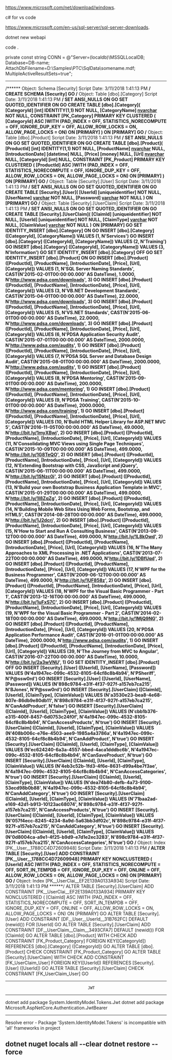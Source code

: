 https://www.microsoft.com/net/download/windows.

c# for vs code

https://www.microsoft.com/en-us/sql-server/sql-server-downloads.


dotnet new webapi

code .

private const string CONN = @"Server=(localdb)\MSSQLLocalDB;
Database=DB-name;
AttachDbFilename=D:\Samples\PTC\SqlData\somename.mdf;
MultipleActiveResultSets=true";

----------------------------------------------------------------
/****** Object:  Schema [Security]    Script Date: 3/11/2018 1:41:13 PM ******/
CREATE SCHEMA [Security]
GO
/****** Object:  Table [dbo].[Category]    Script Date: 3/11/2018 1:41:13 PM ******/
SET ANSI_NULLS ON
GO
SET QUOTED_IDENTIFIER ON
GO
CREATE TABLE [dbo].[Category](
	[CategoryId] [int] IDENTITY(1,1) NOT NULL,
	[CategoryName] [nvarchar](30) NOT NULL,
 CONSTRAINT [PK_Category] PRIMARY KEY CLUSTERED 
(
	[CategoryId] ASC
)WITH (PAD_INDEX = OFF, STATISTICS_NORECOMPUTE = OFF, IGNORE_DUP_KEY = OFF, ALLOW_ROW_LOCKS = ON, ALLOW_PAGE_LOCKS = ON) ON [PRIMARY]
) ON [PRIMARY]
GO
/****** Object:  Table [dbo].[Product]    Script Date: 3/11/2018 1:41:13 PM ******/
SET ANSI_NULLS ON
GO
SET QUOTED_IDENTIFIER ON
GO
CREATE TABLE [dbo].[Product](
	[ProductId] [int] IDENTITY(1,1) NOT NULL,
	[ProductName] [nvarchar](80) NULL,
	[IntroductionDate] [datetime] NULL,
	[Price] [money] NULL,
	[Url] [nvarchar](255) NULL,
	[CategoryId] [int] NULL,
 CONSTRAINT [PK_Product] PRIMARY KEY CLUSTERED 
(
	[ProductId] ASC
)WITH (PAD_INDEX = OFF, STATISTICS_NORECOMPUTE = OFF, IGNORE_DUP_KEY = OFF, ALLOW_ROW_LOCKS = ON, ALLOW_PAGE_LOCKS = ON) ON [PRIMARY]
) ON [PRIMARY]
GO
/****** Object:  Table [Security].[User]    Script Date: 3/11/2018 1:41:13 PM ******/
SET ANSI_NULLS ON
GO
SET QUOTED_IDENTIFIER ON
GO
CREATE TABLE [Security].[User](
	[UserId] [uniqueidentifier] NOT NULL,
	[UserName] [varchar](255) NOT NULL,
	[Password] [varchar](255) NOT NULL
) ON [PRIMARY]
GO
/****** Object:  Table [Security].[UserClaim]    Script Date: 3/11/2018 1:41:13 PM ******/
SET ANSI_NULLS ON
GO
SET QUOTED_IDENTIFIER ON
GO
CREATE TABLE [Security].[UserClaim](
	[ClaimId] [uniqueidentifier] NOT NULL,
	[UserId] [uniqueidentifier] NOT NULL,
	[ClaimType] [varchar](100) NOT NULL,
	[ClaimValue] [varchar](50) NOT NULL
) ON [PRIMARY]
GO
SET IDENTITY_INSERT [dbo].[Category] ON 
GO
INSERT [dbo].[Category] ([CategoryId], [CategoryName]) VALUES (1, N'Services')
GO
INSERT [dbo].[Category] ([CategoryId], [CategoryName]) VALUES (2, N'Training')
GO
INSERT [dbo].[Category] ([CategoryId], [CategoryName]) VALUES (3, N'Information')
GO
SET IDENTITY_INSERT [dbo].[Category] OFF
GO
SET IDENTITY_INSERT [dbo].[Product] ON 
GO
INSERT [dbo].[Product] ([ProductId], [ProductName], [IntroductionDate], [Price], [Url], [CategoryId]) VALUES (1, N'SQL Server Naming Standards', CAST(N'2015-02-01T00:00:00.000' AS DateTime), 1.0000, N'http://www.pdsa.com/downloads', 3)
GO
INSERT [dbo].[Product] ([ProductId], [ProductName], [IntroductionDate], [Price], [Url], [CategoryId]) VALUES (3, N'VB.NET Development Standards', CAST(N'2015-04-01T00:00:00.000' AS DateTime), 22.0000, N'http://www.pdsa.com/downloads', 3)
GO
INSERT [dbo].[Product] ([ProductId], [ProductName], [IntroductionDate], [Price], [Url], [CategoryId]) VALUES (5, N'VS.NET Standards', CAST(N'2015-06-01T00:00:00.000' AS DateTime), 22.0000, N'http://www.pdsa.com/downloads', 3)
GO
INSERT [dbo].[Product] ([ProductId], [ProductName], [IntroductionDate], [Price], [Url], [CategoryId]) VALUES (6, N'PDSA Application Security Audit', CAST(N'2015-07-01T00:00:00.000' AS DateTime), 2000.0000, N'http://www.pdsa.com/audits', 1)
GO
INSERT [dbo].[Product] ([ProductId], [ProductName], [IntroductionDate], [Price], [Url], [CategoryId]) VALUES (7, N'PDSA SQL Server and Database Design Audit', CAST(N'2015-08-01T00:00:00.000' AS DateTime), 2000.0000, N'http://www.pdsa.com/audits', 1)
GO
INSERT [dbo].[Product] ([ProductId], [ProductName], [IntroductionDate], [Price], [Url], [CategoryId]) VALUES (8, N'PDSA Mentoring', CAST(N'2015-09-01T00:00:00.000' AS DateTime), 200.0000, N'http://www.pdsa.com/mentoring', 1)
GO
INSERT [dbo].[Product] ([ProductId], [ProductName], [IntroductionDate], [Price], [Url], [CategoryId]) VALUES (9, N'PDSA Training', CAST(N'2015-10-01T00:00:00.000' AS DateTime), 2000.0000, N'http://www.pdsa.com/training', 1)
GO
INSERT [dbo].[Product] ([ProductId], [ProductName], [IntroductionDate], [Price], [Url], [CategoryId]) VALUES (10, N'Build HTML Helper Library for ASP.NET MVC 5', CAST(N'2016-11-05T00:00:00.000' AS DateTime), 49.0000, N'http://bit.ly/1myXBwj', 2)
GO
INSERT [dbo].[Product] ([ProductId], [ProductName], [IntroductionDate], [Price], [Url], [CategoryId]) VALUES (11, N'Consolidating MVC Views using Single Page Techniques', CAST(N'2015-10-09T00:00:00.000' AS DateTime), 499.0000, N'http://bit.ly/1G8TeQO', 2)
GO
INSERT [dbo].[Product] ([ProductId], [ProductName], [IntroductionDate], [Price], [Url], [CategoryId]) VALUES (12, N'Extending Bootstrap with CSS, JavaScript and jQuery', CAST(N'2015-06-11T00:00:00.000' AS DateTime), 499.0000, N'http://bit.ly/1SNzc0i', 2)
GO
INSERT [dbo].[Product] ([ProductId], [ProductName], [IntroductionDate], [Price], [Url], [CategoryId]) VALUES (13, N'Build your own Bootstrap Business Application Template in MVC', CAST(N'2015-01-29T00:00:00.000' AS DateTime), 499.0000, N'http://bit.ly/1I8ZqZg', 2)
GO
INSERT [dbo].[Product] ([ProductId], [ProductName], [IntroductionDate], [Price], [Url], [CategoryId]) VALUES (14, N'Building Mobile Web Sites Using Web Forms, Bootstrap, and HTML5', CAST(N'2014-08-28T00:00:00.000' AS DateTime), 499.0000, N'http://bit.ly/1J2dcrj', 2)
GO
INSERT [dbo].[Product] ([ProductId], [ProductName], [IntroductionDate], [Price], [Url], [CategoryId]) VALUES (15, N'How to Start and Run A Consulting Business', CAST(N'2013-09-12T00:00:00.000' AS DateTime), 499.0000, N'http://bit.ly/1L8kOwd', 2)
GO
INSERT [dbo].[Product] ([ProductId], [ProductName], [IntroductionDate], [Price], [Url], [CategoryId]) VALUES (16, N'The Many Approaches to XML Processing in .NET Applications', CAST(N'2013-07-22T00:00:00.000' AS DateTime), 499.0000, N'http://bit.ly/1DBfUqd', 2)
GO
INSERT [dbo].[Product] ([ProductId], [ProductName], [IntroductionDate], [Price], [Url], [CategoryId]) VALUES (17, N'WPF for the Business Programmer', CAST(N'2009-06-12T00:00:00.000' AS DateTime), 499.0000, N'http://bit.ly/1UF858z', 2)
GO
INSERT [dbo].[Product] ([ProductId], [ProductName], [IntroductionDate], [Price], [Url], [CategoryId]) VALUES (18, N'WPF for the Visual Basic Programmer - Part 1', CAST(N'2013-12-16T00:00:00.000' AS DateTime), 499.0000, N'http://bit.ly/1uFxS7C', 2)
GO
INSERT [dbo].[Product] ([ProductId], [ProductName], [IntroductionDate], [Price], [Url], [CategoryId]) VALUES (19, N'WPF for the Visual Basic Programmer - Part 2', CAST(N'2014-02-18T00:00:00.000' AS DateTime), 499.0000, N'http://bit.ly/1MjQ9NG', 2)
GO
INSERT [dbo].[Product] ([ProductId], [ProductName], [IntroductionDate], [Price], [Url], [CategoryId]) VALUES (20, N'PDSA Application Performance Audit', CAST(N'2016-01-01T00:00:00.000' AS DateTime), 2000.0000, N'http://www.pdsa.com/audits', 1)
GO
INSERT [dbo].[Product] ([ProductId], [ProductName], [IntroductionDate], [Price], [Url], [CategoryId]) VALUES (39, N'The Journey from MVC to Angular', CAST(N'2016-07-22T00:00:00.000' AS DateTime), 10.0000, N'http://bit.ly/2a3wVNU', 1)
GO
SET IDENTITY_INSERT [dbo].[Product] OFF
GO
INSERT [Security].[User] ([UserId], [UserName], [Password]) VALUES (N'4a1947ec-099c-4532-8105-64cf8c8b4b94', N'PSheriff', N'P@ssw0rd')
GO
INSERT [Security].[User] ([UserId], [UserName], [Password]) VALUES (N'898c9784-e31f-4f37-927f-a157eb7ca215', N'BJones', N'P@ssw0rd')
GO
INSERT [Security].[UserClaim] ([ClaimId], [UserId], [ClaimType], [ClaimValue]) VALUES (N'a3530e23-bea8-4e68-807e-86db9e80db11', N'898c9784-e31f-4f37-927f-a157eb7ca215', N'CanAddProduct', N'false')
GO
INSERT [Security].[UserClaim] ([ClaimId], [UserId], [ClaimType], [ClaimValue]) VALUES (N'cbb1b376-e315-400f-8457-6d0753c24f0f', N'4a1947ec-099c-4532-8105-64cf8c8b4b94', N'CanAccessProducts', N'true')
GO
INSERT [Security].[UserClaim] ([ClaimId], [UserId], [ClaimType], [ClaimValue]) VALUES (N'408b006c-e76e-4503-aee9-1985a4a3786a', N'4a1947ec-099c-4532-8105-64cf8c8b4b94', N'CanAddProduct', N'true')
GO
INSERT [Security].[UserClaim] ([ClaimId], [UserId], [ClaimType], [ClaimValue]) VALUES (N'ec624240-6a3a-4557-bbed-4aca1dddbc6b', N'4a1947ec-099c-4532-8105-64cf8c8b4b94', N'CanSaveProduct', N'true')
GO
INSERT [Security].[UserClaim] ([ClaimId], [UserId], [ClaimType], [ClaimValue]) VALUES (N'4eb3c52b-1fd3-4f6e-8631-d99a4be7f3ae', N'4a1947ec-099c-4532-8105-64cf8c8b4b94', N'CanAccessCategories', N'true')
GO
INSERT [Security].[UserClaim] ([ClaimId], [UserId], [ClaimType], [ClaimValue]) VALUES (N'dea74b80-defb-4a73-9100-53ecd98b0b88', N'4a1947ec-099c-4532-8105-64cf8c8b4b94', N'CanAddCategory', N'true')
GO
INSERT [Security].[UserClaim] ([ClaimId], [UserId], [ClaimType], [ClaimValue]) VALUES (N'71baa2ad-e169-42d1-b913-10123ac68074', N'898c9784-e31f-4f37-927f-a157eb7ca215', N'CanAccessProducts', N'true')
GO
INSERT [Security].[UserClaim] ([ClaimId], [UserId], [ClaimType], [ClaimValue]) VALUES (N'057f4ecc-8245-4234-8a9d-5a63bb3df02c', N'898c9784-e31f-4f37-927f-a157eb7ca215', N'CanAddCategory', N'true')
GO
INSERT [Security].[UserClaim] ([ClaimId], [UserId], [ClaimType], [ClaimValue]) VALUES (N'0d8004ca-a9e1-4f25-b9d9-e7d1e2ec3283', N'898c9784-e31f-4f37-927f-a157eb7ca215', N'CanAccessCategories', N'true')
GO
/****** Object:  Index [PK__User__1788CC4D72609948]    Script Date: 3/11/2018 1:41:13 PM ******/
ALTER TABLE [Security].[User] ADD  CONSTRAINT [PK__User__1788CC4D72609948] PRIMARY KEY NONCLUSTERED 
(
	[UserId] ASC
)WITH (PAD_INDEX = OFF, STATISTICS_NORECOMPUTE = OFF, SORT_IN_TEMPDB = OFF, IGNORE_DUP_KEY = OFF, ONLINE = OFF, ALLOW_ROW_LOCKS = ON, ALLOW_PAGE_LOCKS = ON) ON [PRIMARY]
GO
/****** Object:  Index [PK__UserClai__EF2E139A0133A934]    Script Date: 3/11/2018 1:41:13 PM ******/
ALTER TABLE [Security].[UserClaim] ADD  CONSTRAINT [PK__UserClai__EF2E139A0133A934] PRIMARY KEY NONCLUSTERED 
(
	[ClaimId] ASC
)WITH (PAD_INDEX = OFF, STATISTICS_NORECOMPUTE = OFF, SORT_IN_TEMPDB = OFF, IGNORE_DUP_KEY = OFF, ONLINE = OFF, ALLOW_ROW_LOCKS = ON, ALLOW_PAGE_LOCKS = ON) ON [PRIMARY]
GO
ALTER TABLE [Security].[User] ADD  CONSTRAINT [DF__User__UserId__31B762FC]  DEFAULT (newid()) FOR [UserId]
GO
ALTER TABLE [Security].[UserClaim] ADD  CONSTRAINT [DF__UserClaim__Claim__3493CFA7]  DEFAULT (newid()) FOR [ClaimId]
GO
ALTER TABLE [dbo].[Product]  WITH CHECK ADD  CONSTRAINT [FK_Product_Category] FOREIGN KEY([CategoryId])
REFERENCES [dbo].[Category] ([CategoryId])
GO
ALTER TABLE [dbo].[Product] CHECK CONSTRAINT [FK_Product_Category]
GO
ALTER TABLE [Security].[UserClaim]  WITH CHECK ADD  CONSTRAINT [FK_UserClaim_User] FOREIGN KEY([UserId])
REFERENCES [Security].[User] ([UserId])
GO
ALTER TABLE [Security].[UserClaim] CHECK CONSTRAINT [FK_UserClaim_User]
GO

----------------------------------------------------------------------------------------
										JWT
----------------------------------------------------------------------------------------
dotnet add package System.IdentityModel.Tokens.Jwt
dotnet add package Microsoft.AspNetCore.Authentication.JwtBearer

---------------
Resolve error - 
Package 'System.IdentityModel.Tokens' is incompatible with 'all' frameworks in project

dotnet nuget locals all --clear
dotnet restore --force
---------------

